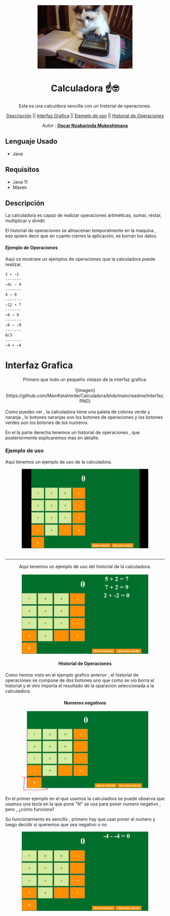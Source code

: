 <center>
<img src="./readme/calculatorCat.jpg" width="300" height="200">

# Calculadora ☝🤓

Esta es una calculdora sencilla con un historial de operaciones.

[Descripción](#Descripción) || [Interfaz Grafica](#Interfaz-Grafica) || [Ejemplo de uso](#Ejemplo-de-uso) || [Historial de Operaciones](#Historial-de-Operaciones)

Autor : **[Oscar Nzabarinda Mukeshimana](https://github.com/MainKataVerde)**

</center>

## Lenguaje Usado

- Java

## Requisitos

- Java 11
- Maven

## Descripción

La calculadora es capaz de realizar operaciones aritméticas, sumar, restar, multiplicar y dividir.

El historial de operaciones se almacenan temporalmente en la maquina , eso quiero decir que en cuanto cierres la aplicación, se borran los datos.

#### Ejemplo de Operaciones

Aqui os mostrare un ejemplos de operaciones que la calculadora puede realizar.

```
2 ∗ −1
-------
−4/ − 4
-------
4 − 8
-------
−12 ∗ 7
-------
−6 − 9
-------
−6 − −9
-------
0/3
-------
−4 + −4
```

# Interfaz Grafica

<center>
Primero que todo un pequeño vistazo de la interfaz grafica.
<br>
<br>
![imagen](https://github.com/MainKataVerde/Calculadora/blob/main/readme/Interfaz.PNG)
<br>
<br>
</center>
Como puedes ver , la calculadora tiene una paleta de colores verde y naranja , lo botones naranjas son los botones de operaciones y los botones verdes son los botones de los numeros.

En el la parte derecha tenemos un historial de operaciones , que posteriormente explicaremos mas en detalle.

### Ejemplo de uso

Aqui tenemos un ejemplo de uso de la calculadora.

<center>
<img src="./readme/2024-12-30 22-07-31.gif" width="400" height="250">
<br>
<br>
</center>
<hr>
<center>
Aqui tenemos un ejemplo de uso del historial de la calculadora.
<br>
<br>
<img src="./readme/2024-12-30 22-14-52.gif" width="400" height="250">
</center>
<center>

#### Historial de Operaciones

</center>

Como hemos visto en el ejemplo grafico anterior , el historial de operaciones se compone de dos botones uno que como se vio borra el historial y el otro importa el resultado de la oparacion seleccionada a la calculadora.

<center>

#### Numeros negativos

<img src="./readme/Interfaz2.PNG" width="400" height="250">
</center>

En el primer ejemplo en el que usamos la calculadora se puede observa que usamos una tecla en la que pone "N" se usa para poner numero negativo , pero , ¿cómo funciona?

Su funcionamiento es sencillo , primero hay que usar poner el numero y luego decidir si queremos que sea negativo o no

<center>
<img src="./readme/2024-12-30 22-59-14.gif" width="400" height="250">

